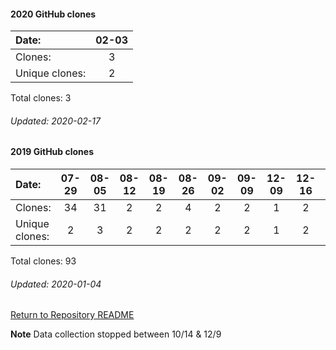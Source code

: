 #### 2020 GitHub clones
Date:		    |       02-03
|:---    |:---:
Clones:		  |      3
Unique   clones:  |     2

Total clones: 3
###### Updated: 2020-02-17

#### 2019 GitHub clones
Date:		    |        07-29   |       08-05   |       08-12   |       08-19   |       08-26   |       09-02  |  09-09  |  12-09  |  12-16  |  12-23  |  12-30
|:---    |:---:   |:---:  |:---:  |:---:  |:---:  |:---:  |:---:  |:---:  |:---:  |:---:  |:---:
Clones:		  |        34      |       31      |       2       |       2       |       4       |       2      |  2      |  1      |  2      |  9      |  4
Unique   clones:  |       2       |       3       |       2       |       2       |       2       |      2  |      2  |      1  |      2  |      8  |      2

Total clones: 93
###### Updated: 2020-01-04

[Return to Repository README](https://github.com/BradleyA/Linux-admin/blob/master/README.md#traffic)

**Note**  Data collection stopped between 10/14 & 12/9
